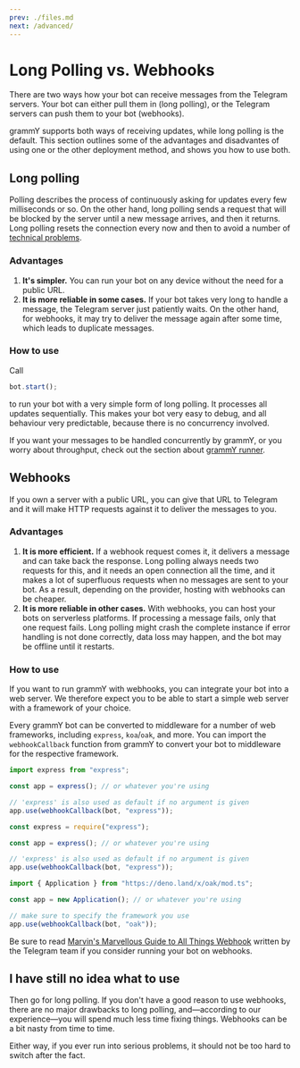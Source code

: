 ```yaml
---
prev: ./files.md
next: /advanced/
---
```


# Long Polling vs. Webhooks

There are two ways how your bot can receive messages from the Telegram servers.
Your bot can either pull them in (long polling), or the Telegram servers can push them to your bot (webhooks).

grammY supports both ways of receiving updates, while long polling is the default.
This section outlines some of the advantages and disadvantes of using one or the other deployment method, and shows you how to use both.

## Long polling

Polling describes the process of continuously asking for updates every few milliseconds or so.
On the other hand, long polling sends a request that will be blocked by the server until a new message arrives, and then it returns.
Long polling resets the connection every now and then to avoid a number of [technical problems](https://tools.ietf.org/id/draft-loreto-http-bidirectional-07.md#timeouts).

### Advantages

1. **It's simpler.**
   You can run your bot on any device without the need for a public URL.
2. **It is more reliable in some cases.**
   If your bot takes very long to handle a message, the Telegram server just patiently waits.
   On the other hand, for webhooks, it may try to deliver the message again after some time, which leads to duplicate messages.

### How to use

Call

```ts
bot.start();
```

to run your bot with a very simple form of long polling.
It processes all updates sequentially.
This makes your bot very easy to debug, and all behaviour very predictable, because there is no concurrency involved.

If you want your messages to be handled concurrently by grammY, or you worry about throughput, check out the section about [grammY runner](/plugins/runner.md).

## Webhooks

If you own a server with a public URL, you can give that URL to Telegram and it will make HTTP requests against it to deliver the messages to you.

### Advantages

1. **It is more efficient.**
   If a webhook request comes it, it delivers a message and can take back the response.
   Long polling always needs two requests for this, and it needs an open connection all the time, and it makes a lot of superfluous requests when no messages are sent to your bot. As a result, depending on the provider, hosting with webhooks can be cheaper.
2. **It is more reliable in other cases.**
   With webhooks, you can host your bots on serverless platforms.
   If processing a message fails, only that one request fails.
   Long polling might crash the complete instance if error handling is not done correctly, data loss may happen, and the bot may be offline until it restarts.

### How to use

If you want to run grammY with webhooks, you can integrate your bot into a web server.
We therefore expect you to be able to start a simple web server with a framework of your choice.

Every grammY bot can be converted to middleware for a number of web frameworks, including `express`, `koa`/`oak`, and more.
You can import the `webhookCallback` function from grammY to convert your bot to middleware for the respective framework.

<CodeGroup>
 <CodeGroupItem title="TS">

```ts
import express from "express";

const app = express(); // or whatever you're using

// 'express' is also used as default if no argument is given
app.use(webhookCallback(bot, "express"));
```

 </CodeGroupItem>
 <CodeGroupItem title="JS">

```js
const express = require("express");

const app = express(); // or whatever you're using

// 'express' is also used as default if no argument is given
app.use(webhookCallback(bot, "express"));
```

 </CodeGroupItem>
 <CodeGroupItem title="Deno">

```ts
import { Application } from "https://deno.land/x/oak/mod.ts";

const app = new Application(); // or whatever you're using

// make sure to specify the framework you use
app.use(webhookCallback(bot, "oak"));
```

 </CodeGroupItem>
</CodeGroup>

Be sure to read [Marvin's Marvellous Guide to All Things Webhook](https://core.telegram.org/bots/webhooks) written by the Telegram team if you consider running your bot on webhooks.

## I have still no idea what to use

Then go for long polling.
If you don't have a good reason to use webhooks, there are no major drawbacks to long polling, and—according to our experience—you will spend much less time fixing things.
Webhooks can be a bit nasty from time to time.

Either way, if you ever run into serious problems, it should not be too hard to switch after the fact.

